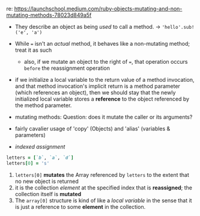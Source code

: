 re: https://launchschool.medium.com/ruby-objects-mutating-and-non-mutating-methods-78023d849a5f 
- They describe an object as being *used* to call a method. -> `'hello'.sub!('e', 'a')`

- While `=` isn't an *actual* method, it behaves like a non-mutating method; treat it as such
  - also, if we mutate an object to the right of `=`, that operation occurs `before` the reassignment operation

- if we initialize a local variable to the return value of a method invocation, and that method invocation's implicit return is a method parameter (which references an object), then we should stay that the newly initialized local variable stores a **reference** to the object referenced by the method parameter.

- mutating methods: Question: does it mutate the caller or its arguments?
- fairly cavalier usage of 'copy' (Objects) and 'alias' (variables & parameters)

- *indexed assignment*
``` ruby 
letters = [`b`, `a`, `d`]
letters[0] = 's'
```
1. `letters[0]` **mutates** the Array referenced by `letters` to the extent that no new object is returned
2. it is the collection *element* at the specified index that is **reassigned**; the collection itself is **mutated**
3. The `array[0]` structure is kind of like a *local variable* in the sense that it is just a reference to some **element** in the collection.
